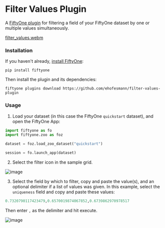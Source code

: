 #  Filter Values Plugin

A [FiftyOne plugin](https://docs.voxel51.com/plugins/index.html) for filtering
a field of your FiftyOne dataset by one or multiple values simultaneously. 

[filter_values.webm](https://github.com/ehofesmann/filter-values-plugin/assets/21222883/087ddb70-e19d-4060-9d58-2e004e5c9ed1)


### Installation

If you haven't already,
[install FiftyOne](https://docs.voxel51.com/getting_started/install.html):

```shell
pip install fiftyone
```

Then install the plugin and its dependencies:

```shell
fiftyone plugins download https://github.com/ehofesmann/filter-values-plugin
```


### Usage




1. Load your dataset (in this case the FiftyOne `quickstart` dataset), and
   open the FiftyOne App:

```py
import fiftyone as fo
import fiftyone.zoo as foz

dataset = foz.load_zoo_dataset("quickstart")

session = fo.launch_app(dataset)
```


2. Select the filter icon in the sample grid.

![image](https://github.com/ehofesmann/filter-values-plugin/assets/21222883/6dbe3c31-e4af-4e75-8ffe-8e0a4ea8803f)


3. Select the field by which to filter, copy and paste the value(s), and an
   optional delimiter if a list of values was given. In this example, select
the `uniqueness` field and copy and paste these values:

```py
0.7320790117423479,0.6570019874067852,0.6739862970978517
```

Then enter `,` as the delimiter and hit execute.


![image](https://github.com/ehofesmann/filter-values-plugin/assets/21222883/a9d7b93c-0a55-46f3-9285-f492327033c5)

